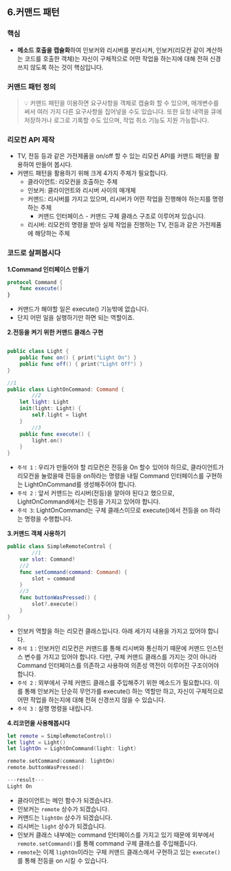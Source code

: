 ## 6.커맨드 패턴
### 핵심

- **메소드 호출을 캡슐화**하여 인보커와 리시버를 분리시켜, 인보커(리모컨 같이 계산하는 코드를 호출한 객체)는 자신이 구체적으로 어떤 작업을 하는지에 대해 전혀 신경쓰지 않도록 하는 것이 핵심입니다.

### 커맨드 패턴 정의

>
> 💡 커맨드 패턴을 이용하면 요구사항을 객체로 캡슐화 할 수 있으며, 매개변수를 써서 여러 가지 다른 요구사항을 집어넣을 수도 있습니다. 
>    또한 요청 내역을 큐에 저장하거나 로그로 기록할 수도 있으며, 작업 취소 기능도 지원 가능합니다.
> 


### 리모컨 API 제작

- TV, 전등 등과 같은 가전제품을 on/off 할 수 있는 리모컨 API를 커맨드 패턴을 활용하여 만들어 봅시다.
- 커맨드 패턴을 활용하기 위해 크게 4가지 주체가 필요합니다.
    - 클라이언트:  리모컨을 호출하는 주체
    - 인보커: 클라이언트와 리시버 사이의 매개체
    - 커맨드: 리시버를 가지고 있으며, 리시버가 어떤 작업을 진행해야 하는지를 명령하는 주체
        - 커맨드 인터페이스 - 커맨드 구체 클래스 구조로 이루어져 있습니다.
    - 리시버: 리모컨의 명령을 받아 실제 작업을 진행하는 TV, 전등과 같은 가전제품에 해당하는 주체

### 코드로 살펴봅시다

**1.Command 인터페이스 만들기**

```swift
protocol Command {
    func execute()
}
```

- 커맨드가 해야할 일은 execute() 기능밖에 없습니다.
- 단지 어떤 일을 실행하기만 하면 되는 역할이죠.

**2.전등을 켜기 위한 커맨드 클래스 구현**

```swift

public class Light {
    public func on() { print("Light On") }
    public func off() { print("Light Off") }
}

//1
public class LightOnCommand: Command {
        //2
    let light: Light
    init(light: Light) {
        self.light = light
    }
        //3
    public func execute() {
        light.on()
    }
}
```

- `주석 1` : 우리가 만들어야 할 리모컨은 전등을 On 할수 있어야 하므로, 클라이언트가 리모컨을 눌렀을때 전등을 on하라는 명령을 내릴 Command 인터페이스를 구현하는 LightOnCommand를 생성해주어야 합니다.
- `주석 2` : 앞서 커맨드는 리시버(전등)을 알아야 된다고 했으므로, LightOnCommand에서는 전등을 가지고 있어야 합니다.
- `주석 3`: LightOnCommand는 구체 클래스이므로 execute()에서 전등을 on 하라는 명령을 수행합니다.

**3.커맨드 객체 사용하기**

```swift
public class SimpleRemoteControl {
        //1
    var slot: Command?
    //2
    func setCommand(command: Command) {
        slot = command
    }
    //3
    func buttonWasPressed() {
        slot?.execute()
    }
}
```

- 인보커 역할을 하는 리모컨 클래스입니다. 아래 세가지 내용을 가지고 있어야 합니다.
- `주석 1` : 인보커인 리모컨은 커맨드를 통해 리시버와 통신하기 때문에 커맨드 인스턴스 변수를 가지고 있어야 합니다. 다만, 구체 커맨드 클래스를 가지는 것이 아니라 Command 인터페이스를 의존하고 사용하여 의존성 역전이 이루어진 구조이어야 합니다.
- `주석 2` : 외부에서 구체 커맨드 클래스를 주입해주기 위한 메소드가 필요합니다. 이를 통해 인보커는 단순히 무언가를 execute() 하는 역할만 하고, 자신이 구체적으로 어떤 작업을 하는지에 대해 전혀 신경쓰지 않을 수 있습니다.
- `주석 3` : 실행 명령을 내립니다.

**4.리코먼을 사용해봅시다**

```swift
let remote = SimpleRemoteControl()
let light = Light()
let lightOn = LightOnCommand(light: light)

remote.setCommand(command: lightOn)
remote.buttonWasPressed()

---result---
Light On
```

- 클라이언트는 메인 함수가 되겠습니다.
- 인보커는 `remote` 상수가 되겠습니다.
- 커맨드는 `lightOn` 상수가 되겠습니다.
- 리시버는 `light` 상수가 되겠습니다.
- 인보커 클래스 내부에는 command 인터페이스를 가지고 있기 때문에 외부에서 `remote.setCommand()`를 통해 command 구체 클래스를 주입해줍니다.
- `remote`는 이제 `lightOn`이라는 구체 커맨드 클래스에서 구현하고 있는 `execute()`를 통해 전등을 on 시킬 수 있습니다.
